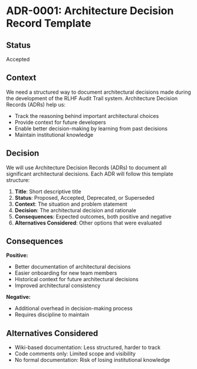 # ADR-0001: Architecture Decision Record Template

## Status
Accepted

## Context
We need a structured way to document architectural decisions made during the development of the RLHF Audit Trail system. Architecture Decision Records (ADRs) help us:

- Track the reasoning behind important architectural choices
- Provide context for future developers
- Enable better decision-making by learning from past decisions
- Maintain institutional knowledge

## Decision
We will use Architecture Decision Records (ADRs) to document all significant architectural decisions. Each ADR will follow this template structure:

1. **Title**: Short descriptive title
2. **Status**: Proposed, Accepted, Deprecated, or Superseded
3. **Context**: The situation and problem statement
4. **Decision**: The architectural decision and rationale
5. **Consequences**: Expected outcomes, both positive and negative
6. **Alternatives Considered**: Other options that were evaluated

## Consequences
**Positive:**
- Better documentation of architectural decisions
- Easier onboarding for new team members
- Historical context for future architectural decisions
- Improved architectural consistency

**Negative:**
- Additional overhead in decision-making process
- Requires discipline to maintain

## Alternatives Considered
- Wiki-based documentation: Less structured, harder to track
- Code comments only: Limited scope and visibility
- No formal documentation: Risk of losing institutional knowledge